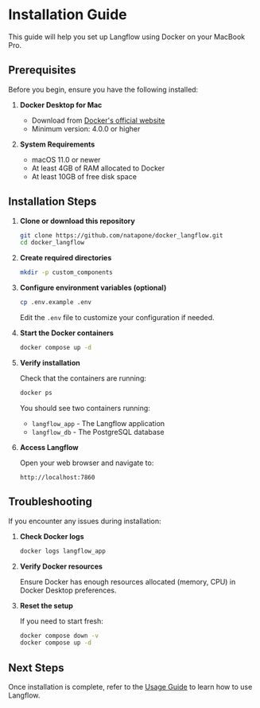 # Installation Guide

This guide will help you set up Langflow using Docker on your MacBook Pro.

## Prerequisites

Before you begin, ensure you have the following installed:

1. **Docker Desktop for Mac**
   - Download from [Docker's official website](https://www.docker.com/products/docker-desktop)
   - Minimum version: 4.0.0 or higher

2. **System Requirements**
   - macOS 11.0 or newer
   - At least 4GB of RAM allocated to Docker
   - At least 10GB of free disk space

## Installation Steps

1. **Clone or download this repository**

   ```bash
   git clone https://github.com/natapone/docker_langflow.git
   cd docker_langflow
   ```

2. **Create required directories**

   ```bash
   mkdir -p custom_components
   ```

3. **Configure environment variables (optional)**

   ```bash
   cp .env.example .env
   ```

   Edit the `.env` file to customize your configuration if needed.

4. **Start the Docker containers**

   ```bash
   docker compose up -d
   ```

5. **Verify installation**

   Check that the containers are running:

   ```bash
   docker ps
   ```

   You should see two containers running:
   - `langflow_app` - The Langflow application
   - `langflow_db` - The PostgreSQL database

6. **Access Langflow**

   Open your web browser and navigate to:
   ```
   http://localhost:7860
   ```

## Troubleshooting

If you encounter any issues during installation:

1. **Check Docker logs**

   ```bash
   docker logs langflow_app
   ```

2. **Verify Docker resources**

   Ensure Docker has enough resources allocated (memory, CPU) in Docker Desktop preferences.

3. **Reset the setup**

   If you need to start fresh:

   ```bash
   docker compose down -v
   docker compose up -d
   ```

## Next Steps

Once installation is complete, refer to the [Usage Guide](../usage/basic_usage.md) to learn how to use Langflow. 